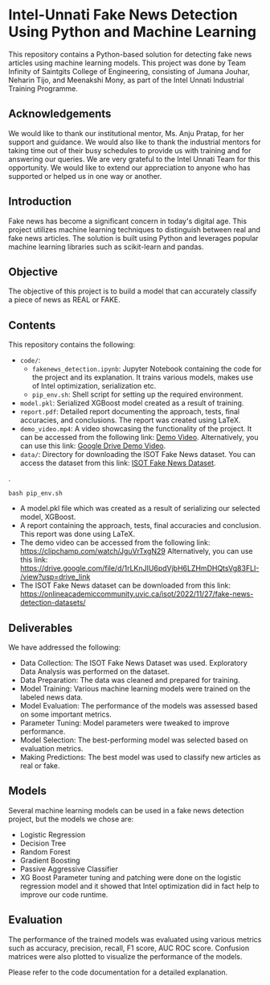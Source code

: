 # Intel-Unnati Fake News Detection Using Python and Machine Learning
This repository contains a Python-based solution for detecting fake news articles using machine learning models. This project was done by Team Infinity of Saintgits College of Engineering, consisting of Jumana Jouhar, Neharin Tijo, and Meenakshi Mony, as part of the Intel Unnati Industrial Training Programme.

## Acknowledgements
We would like to thank our institutional mentor, Ms. Anju Pratap, for her support and guidance. We would also like to thank the industrial mentors for taking time out of their busy schedules to provide us with training and for answering our queries. We are very grateful to the Intel Unnati Team for this opportunity. We would like to extend our appreciation to anyone who has supported or helped us in one way or another.

## Introduction

Fake news has become a significant concern in today's digital age. This project utilizes machine learning techniques to distinguish between real and fake news articles. The solution is built using Python and leverages popular machine learning libraries such as scikit-learn and pandas.

## Objective
The objective of this project is to build a model that can accurately classify a piece of news as REAL or FAKE.

## Contents
This repository contains the following:
- `code/`:
   - `fakenews_detection.ipynb`: Jupyter Notebook containing the code for the project and its explanation. It trains various models, makes use of Intel optimization, serialization etc.
   - `pip_env.sh`: Shell script for setting up the required environment.
- `model.pkl`: Serialized XGBoost model created as a result of training.
- `report.pdf`: Detailed report documenting the approach, tests, final accuracies, and conclusions. The report was created using LaTeX.
- `demo_video.mp4`: A video showcasing the functionality of the project. It can be accessed from the following link: [Demo Video](https://clipchamp.com/watch/JguVrTxgN29). Alternatively, you can use this link: [Google Drive Demo Video](https://drive.google.com/file/d/1rLKnJIU6pdVjbH6LZHmDHQtsVg83FLI-/view?usp=drive_link).
- `data/`: Directory for downloading the ISOT Fake News dataset. You can access the dataset from this link: [ISOT Fake News Dataset](https://onlineacademiccommunity.uvic.ca/isot/2022/11/27/fake-news-detection-datasets/).

.
```shell
bash pip_env.sh
```
- A model.pkl file which was created as a result of serializing our selected model, XGBoost.
- A report containing the approach, tests, final accuracies and conclusion. This report was done using LaTeX.
- The demo video can be accessed from the following link: https://clipchamp.com/watch/JguVrTxgN29
  Alternatively, you can use this link: https://drive.google.com/file/d/1rLKnJIU6pdVjbH6LZHmDHQtsVg83FLI-/view?usp=drive_link
- The ISOT Fake News dataset can be downloaded from this link: https://onlineacademiccommunity.uvic.ca/isot/2022/11/27/fake-news-detection-datasets/

## Deliverables
We have addressed the following:
- Data Collection: The ISOT Fake News Dataset was used. Exploratory Data Analysis was performed on the dataset.
- Data Preparation: The data was cleaned and prepared for training.
- Model Training: Various machine learning models were trained on the labeled news data.
- Model Evaluation: The performance of the models was assessed based on some important metrics.
- Parameter Tuning: Model parameters were tweaked to improve performance.
- Model Selection: The best-performing model was selected based on evaluation metrics.
- Making Predictions: The best model was used to classify new articles as real or fake.

## Models
Several machine learning models can be used in a fake news detection project, but the models we chose are:
- Logistic Regression
- Decision Tree
- Random Forest
- Gradient Boosting
- Passive Aggressive Classifier
- XG Boost
Parameter tuning and patching were done on the logistic regression model and it showed that Intel optimization did in fact help to improve our code runtime.

## Evaluation

The performance of the trained models was evaluated using various metrics such as accuracy, precision, recall, F1 score, AUC ROC score. Confusion matrices were also plotted to visualize the performance of the models.

Please refer to the code documentation for a detailed explanation.
